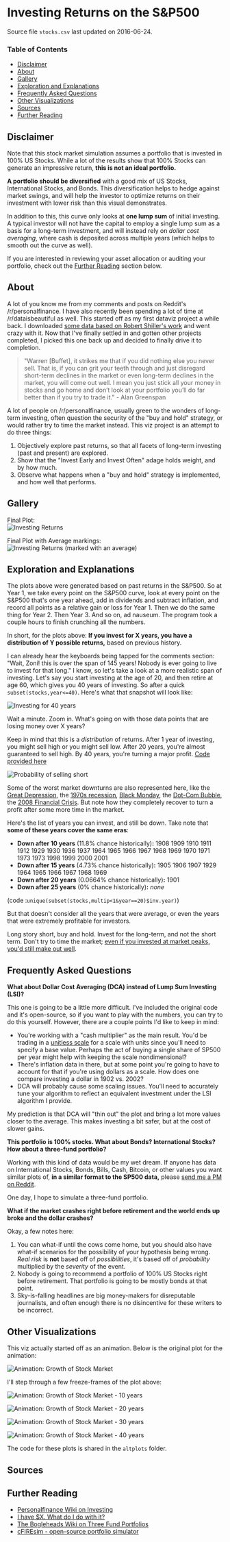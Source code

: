 # Investing Returns on the S&P500

Source file `stocks.csv` last updated on 2016-06-24.

### Table of Contents

* [Disclaimer](https://github.com/zonination/investing/blob/master/README.md#disclaimer)
* [About](https://github.com/zonination/investing/blob/master/README.md#about)
* [Gallery](https://github.com/zonination/investing/blob/master/README.md#gallery)
* [Exploration and Explanations](https://github.com/zonination/investing/blob/master/README.md#exploration-and-explanations)
* [Frequently Asked Questions](https://github.com/zonination/investing/blob/master/README.md#frequently-asked-questions)
* [Other Visualizations](https://github.com/zonination/investing/blob/master/README.md#other-visualizations)
* [Sources](https://github.com/zonination/investing/blob/master/README.md#sources)
* [Further Reading](https://github.com/zonination/investing/blob/master/README.md#further-reading)

## Disclaimer

Note that this stock market simulation assumes a portfolio that is invested in 100% US Stocks. While a lot of the results show that 100% Stocks can generate an impressive return, **this is not an ideal portfolio.**

**A portfolio should be diversified** with a good mix of US Stocks, International Stocks, and Bonds. This diversification helps to hedge against market swings, and will help the investor to optimize returns on their investment with lower risk than this visual demonstrates.

In addition to this, this curve only looks at **one lump sum** of initial investing. A typical investor will not have the capital to employ a single lump sum as a basis for a long-term investment, and will instead rely on *dollar cost averaging*, where cash is deposited across multiple years (which helps to smooth out the curve as well).

If you are interested in reviewing your asset allocation or auditing your portfolio, check out the [Further Reading](https://github.com/zonination/investing/blob/master/README.md#further-reading) section below.

## About

A lot of you know me from my comments and posts on Reddit's /r/personalfinance. I have also recently been spending a lot of time at /r/dataisbeautiful as well. This started off as my first dataviz project a while back. I downloaded [some data based on Robert Shiller's work](https://github.com/datasets/s-and-p-500/tree/master/data) and went crazy with it. Now that I've finally settled in and gotten other projects completed, I picked this one back up and decided to finally drive it to completion.

> "Warren [Buffet], it strikes me that if you did nothing else you never sell. That is, if you can grit your teeth through and just disregard short-term declines in the market or even long-term declines in the market, you will come out well. I mean you just stick all your money in stocks and go home and don’t look at your portfolio you’ll do far better than if you try to trade it." - Alan Greenspan

A lot of people on /r/personalfinance, usually green to the wonders of long-term investing, often question the security of the "buy and hold" strategy, or would rather try to time the market instead. This viz project is an attempt to do three things:

1. Objectively explore past returns, so that all facets of long-term investing (past and present) are explored.
2. Show that the "Invest Early and Invest Often" adage holds weight, and by how much.
3. Observe what happens when a "buy and hold" strategy is implemented, and how well that performs.

## Gallery


Final Plot:  
![Investing Returns](https://raw.githubusercontent.com/zonination/investing/master/returns.png)

Final Plot with Average markings:  
![Investing Returns (marked with an average)](https://raw.githubusercontent.com/zonination/investing/master/returns-average.png)

## Exploration and Explanations

The plots above were generated based on past returns in the S&P500. So at Year 1, we take every point on the S&P500 curve, look at every point on the S&P500 that's one year ahead, add in dividends and subtract inflation, and record all points as a relative gain or loss for Year 1. Then we do the same thing for Year 2. Then Year 3. And so on, ad nauseum. The program took a couple hours to finish crunching all the numbers.

In short, for the plots above: **If you invest for X years, you have a distribution of Y possible returns,** based on previous history.

I can already hear the keyboards being tapped for the comments section: "Wait, Zoni! this is over the span of 145 years! Nobody is ever going to live to invest for that long." I know, so let's take a look at a more realistic span of investing. Let's say you start investing at the age of 20, and then retire at age 60, which gives you 40 years of investing. So after a quick `subset(stocks,year<=40)`. Here's what that snapshot will look like:

![Investing for 40 years](https://raw.githubusercontent.com/zonination/investing/master/snippets/returns-40yr.png)

Wait a minute. Zoom in. What's going on with those data points that are losing money over X years?

Keep in mind that this is a *distribution* of returns. After 1 year of investing, you might sell high or you might sell low. After 20 years, you're almost guaranteed to sell high. By 40 years, you're turning a major profit. [Code provided here](https://github.com/zonination/investing/blob/master/snippets/snip1.R)

![Probability of selling short](https://raw.githubusercontent.com/zonination/investing/master/snippets/short-probability.png)

Some of the worst market downturns are also represented here, like the [Great Depression](https://en.wikipedia.org/wiki/Great_Depression), the [1970s recession](https://en.wikipedia.org/wiki/1973%E2%80%9374_stock_market_crash), [Black Monday](https://en.wikipedia.org/wiki/Black_Monday_(1987)), the [Dot-Com Bubble](https://en.wikipedia.org/wiki/Dot-com_bubble), the [2008 Financial Crisis](https://en.wikipedia.org/wiki/Financial_crisis_of_2007%E2%80%9308). But note how they completely recover to turn a profit after some more time in the market.

Here's the list of years you can invest, and still be down. Take note that **some of these years cover the same eras**:

* **Down after 10 years** (11.8% chance historically)**:** 1908 1909 1910 1911 1912 1929 1930 1936 1937 1964 1965 1966 1967 1968 1969 1970 1971 1973 1973 1998 1999 2000 2001
* **Down after 15 years** (4.73% chance historically)**:** 1905 1906 1907 1929 1964 1965 1966 1967 1968 1969
* **Down after 20 years** (0.0664% chance historically)**:** 1901
* **Down after 25 years** (0% chance historically)**:** *none*

(code :`unique(subset(stocks,multip<1&year==20)$inv.year)`)

But that doesn't consider all the years that were average, or even the years that were extremely profitable for investors.

Long story short, buy and hold. Invest for the long-term, and not the short term. Don't try to time the market; [even if you invested at market peaks, you'd still make out well](http://awealthofcommonsense.com/2014/02/worlds-worst-market-timer/).

## Frequently Asked Questions

**What about Dollar Cost Averaging (DCA) instead of Lump Sum Investing (LSI)?**

This one is going to be a little more difficult. I've included the original code and it's open-source, so if you want to play with the numbers, you can try to do this yourself. However, there are a couple points I'd like to keep in mind:

* You're working with a "cash multiplier" as the main result. You'd be trading in a [unitless scale](https://en.wikipedia.org/wiki/Nondimensionalization) for a scale with units since you'll need to specify a base value. Perhaps the act of buying a single share of SP500 per year might help with keeping the scale nondimensional?
* There's inflation data in there, but at some point you're going to have to account for that if you're using dollars as a scale. How does one compare investing a dollar in 1902 vs. 2002?
* DCA will probably cause some scaling issues. You'll need to accurately tune your algorithm to reflect an equivalent investment under the LSI algorithm I provide.

My prediction is that DCA will "thin out" the plot and bring a lot more values closer to the average. This makes investing a bit safer, but at the cost of slower gains.

**This portfolio is 100% stocks. What about Bonds? International Stocks? How about a three-fund portfolio?**

Working with this kind of data would be my wet dream. If anyone has data on International Stocks, Bonds, Bills, Cash, Bitcoin, or other values you want similar plots of, **in a similar format to the SP500 data,** please [send me a PM on Reddit](https://www.reddit.com/message/compose/?to=zonination).

One day, I hope to simulate a three-fund portfolio.

**What if the market crashes right before retirement and the world ends up broke and the dollar crashes?**

Okay, a few notes here:

1. You can what-if until the cows come home, but you should also have what-if scenarios for the possibility of your hypothesis being wrong. *Real risk* is **not** based off of *possibilities*, it's based off of *probability* multiplied by the *severity* of the event.
2. Nobody is going to recommend a portfolio of 100% US Stocks right before retirement. That portfolio is going to be mostly bonds at that point.
3. Sky-is-falling headlines are big money-makers for disreputable journalists, and often enough there is no disincentive for these writers to be incorrect.

## Other Visualizations

This viz actually started off as an animation. Below is the original plot for the animation:

![Animation: Growth of Stock Market](https://raw.githubusercontent.com/zonination/investing/master/altplots/growth.gif)

I'll step through a few freeze-frames of the plot above:

![Animation: Growth of Stock Market - 10 years](https://raw.githubusercontent.com/zonination/investing/master/altplots/growth-10.png)

![Animation: Growth of Stock Market - 20 years](https://raw.githubusercontent.com/zonination/investing/master/altplots/growth-20.png)

![Animation: Growth of Stock Market - 30 years](https://raw.githubusercontent.com/zonination/investing/master/altplots/growth-30.png)

![Animation: Growth of Stock Market - 40 years](https://raw.githubusercontent.com/zonination/investing/master/altplots/growth-40.png)

The code for these plots is shared in the `altplots` folder.

## Sources

## Further Reading

* [Personalfinance Wiki on Investing](https://www.reddit.com/r/personalfinance/wiki/investing)
* [I have $X. What do I do with it?](https://www.reddit.com/r/personalfinance/wiki/commontopics)
* [The Bogleheads Wiki on Three Fund Portfolios](https://www.bogleheads.org/wiki/Three-fund_portfolio)
* [cFIREsim - open-source portfolio simulator](http://www.cfiresim.com/)
